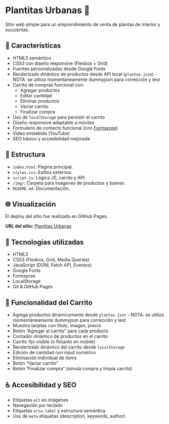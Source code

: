 # Plantitas Urbanas 🌿

Sitio web simple para un emprendimiento de venta de plantas de interior y suculentas.

## 📌 Características

- HTML5 semántico
- CSS3 con diseño responsive (Flexbox + Grid)
- Fuentes personalizadas desde Google Fonts
- Renderizado dinámico de productos desde API local (`plantas.json`) - NOTA: se utiliza momentáneamente dummyjson para corrección y test
- Carrito de compras funcional con:
  - Agregar productos
  - Editar cantidad
  - Eliminar productos
  - Vaciar carrito
  - Finalizar compra
- Uso de `localStorage` para persistir el carrito
- Diseño responsive adaptable a móviles
- Formulario de contacto funcional (con [Formspree](https://formspree.io/))
- Video embebido (YouTube)
- SEO básico y accesibilidad mejorada

## 📁 Estructura

- `index.html`: Página principal.
- `styles.css`: Estilos externos.
- `script.js`: Lógica JS, carrito y API.
- `/img/`: Carpeta para imágenes de productos y banner.
- `README.md`: Documentación.

## 🌐 Visualización

El deploy del sitio fue realizado en GitHub Pages.

**URL del sitio:** [Plantitas Urbanas](https://helgazambrana.github.io/plantitas-urbanas/)

## 🔧 Tecnologías utilizadas

- HTML5
- CSS3 (Flexbox, Grid, Media Queries)
- JavaScript (DOM, Fetch API, Eventos)
- Google Fonts
- Formspree
- LocalStorage
- Git & GitHub Pages

## 🛒 Funcionalidad del Carrito

- Agrega productos dinámicamente desde `plantas.json` - NOTA: se utiliza momentáneamente dummyjson para corrección y test
- Muestra tarjetas con título, imagen, precio
- Botón “Agregar al carrito” para cada producto
- Contador dinámico de productos en el carrito
- Carrito fijo visible (o flotante en mobile)
- Renderizado dinámico del carrito desde `localStorage`
- Edición de cantidad con input numérico
- Eliminación individual de ítems
- Botón “Vaciar carrito”
- Botón “Finalizar compra” (simula compra y limpia carrito)

## ♿ Accesibilidad y SEO

- Etiquetas `alt` en imágenes
- Navegación por teclado
- Etiquetas `aria-label` y estructura semántica
- Uso de `meta` etiquetas (description, keywords, author)
